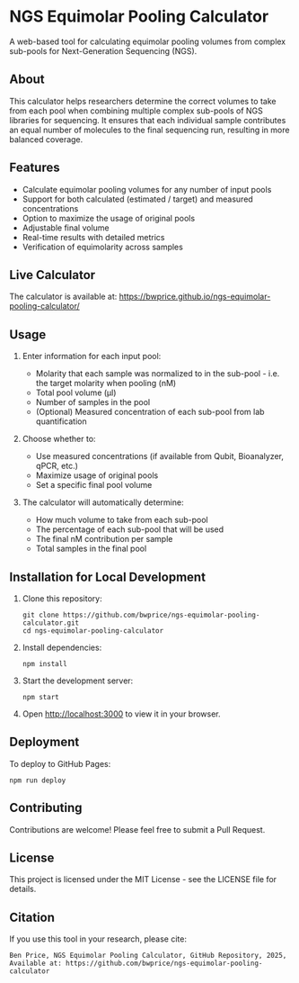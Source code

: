 # NGS Equimolar Pooling Calculator

A web-based tool for calculating equimolar pooling volumes from complex sub-pools for Next-Generation Sequencing (NGS).

## About

This calculator helps researchers determine the correct volumes to take from each pool when combining multiple complex sub-pools of NGS libraries for sequencing. It ensures that each individual sample contributes an equal number of molecules to the final sequencing run, resulting in more balanced coverage.

## Features

- Calculate equimolar pooling volumes for any number of input pools
- Support for both calculated (estimated / target) and measured concentrations
- Option to maximize the usage of original pools
- Adjustable final volume
- Real-time results with detailed metrics
- Verification of equimolarity across samples

## Live Calculator

The calculator is available at: https://bwprice.github.io/ngs-equimolar-pooling-calculator/

## Usage

1. Enter information for each input pool:
   - Molarity that each sample was normalized to in the sub-pool - i.e. the target molarity when pooling (nM)
   - Total pool volume (μl)
   - Number of samples in the pool
   - (Optional) Measured concentration of each sub-pool from lab quantification

2. Choose whether to:
   - Use measured concentrations (if available from Qubit, Bioanalyzer, qPCR, etc.)
   - Maximize usage of original pools
   - Set a specific final pool volume

3. The calculator will automatically determine:
   - How much volume to take from each sub-pool
   - The percentage of each sub-pool that will be used
   - The final nM contribution per sample
   - Total samples in the final pool

## Installation for Local Development

1. Clone this repository:
   ```
   git clone https://github.com/bwprice/ngs-equimolar-pooling-calculator.git
   cd ngs-equimolar-pooling-calculator
   ```

2. Install dependencies:
   ```
   npm install
   ```

3. Start the development server:
   ```
   npm start
   ```

4. Open [http://localhost:3000](http://localhost:3000) to view it in your browser.

## Deployment

To deploy to GitHub Pages:

```
npm run deploy
```

## Contributing

Contributions are welcome! Please feel free to submit a Pull Request.

## License

This project is licensed under the MIT License - see the LICENSE file for details.

## Citation

If you use this tool in your research, please cite:

```
Ben Price, NGS Equimolar Pooling Calculator, GitHub Repository, 2025, 
Available at: https://github.com/bwprice/ngs-equimolar-pooling-calculator
```
